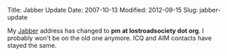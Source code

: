 Title: Jabber Update
Date: 2007-10-13
Modified: 2012-09-15
Slug: jabber-update

My <a href="http://www.jabber.org/" >Jabber</a> address has changed to <strong>pm at lostroadsociety dot org</strong>. I probably won't be on the old one anymore. ICQ and AIM contacts have stayed the same.
